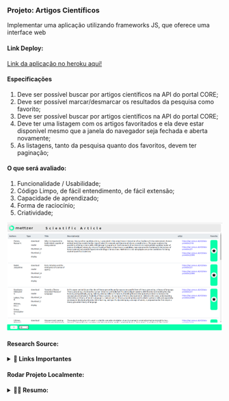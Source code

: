 
<h3> Projeto: Artigos Científicos</h3>

<p>Implementar uma aplicação utilizando frameworks JS, que oferece uma interface web</p>

<h4>Link Deploy:</h4>
<a href="3">Link da aplicação no heroku aqui!</a>

<h4>Especificações</h4>
<ol>
    <li>Deve ser possível buscar por artigos científicos na API do portal CORE;</li>
      <li>Deve ser possível marcar/desmarcar os resultados da pesquisa como favorito;</li>
      <li>Deve ser possível buscar por artigos científicos na API do portal CORE;</li>
      <li>Deve ter uma listagem com os artigos favoritados e ela deve estar disponível mesmo
que a janela do navegador seja fechada e aberta novamente;</li>
      <li>As listagens, tanto da pesquisa quanto dos favoritos, devem ter paginação;</li>
</ol>

<h4>O que será avaliado:</h4>
<ol>
    <li>Funcionalidade / Usabilidade;</li>
      <li>Código Limpo, de fácil entendimento, de fácil extensão;</li>
      <li>Capacidade de aprendizado;</li>
      <li>Forma de raciocínio;</li>
      <li>Criatividade;</li>
</ol>


![Projeto Mezzer](./telaPrincipal.png)
#### Research Source:
<details>
<summary><strong>🔗 Links Importantes</strong></summary><br />

<a href="https://api.core.ac.uk/v3/search/works?apiKey=gStcq4C7GFURIwHQNryKTn9osuJ6DA5h">API CORE</a>

<a href="https://www.youtube.com/watch?v=IC71Y214Xcc">Mudanças React Router DOM </a>


<a href="https://www.elastic.co/guide/en/elasticsearch/reference/1.4/search-search.html">API CORE Query </a>


<a href="https://www.youtube.com/watch?v=YSlzQlEqTBg">Pagination</a>

<a href="https://www.freecodecamp.org/news/how-to-use-localstorage-with-react-hooks-to-set-and-get-items/">Freecodecamp</a>

<a href="https://www.youtube.com/watch?v=g42RRTPJFNg">Adicionando ao Array Hooks</a>

</details>

#### Rodar Projeto Localmente:
<details>
<summary><strong>🧞‍♂️ Resumo:</strong></summary><br />

<ul>
       <li>
            <h4>Baixe o projeto para sua máquina:</h4>
            <i> git clone git@github.com:tonistorres/mettzer-scientific-article.git</i>
      </li>
      <li>
            <h4>Acesse a pasta do projeto:</h4>
            <i> cd - caminho da pasta -</i>
      </li>
      <li>
            <h4>Dentro da pasta do projeto digite:</h4>
            <i>npm install</i>
      </li>
        <li>
            <h4>Apos instalar as dependências, rode o seguinte comando:</h4>
            <i>npm start</i>
      </li>
</ul>

</details>
